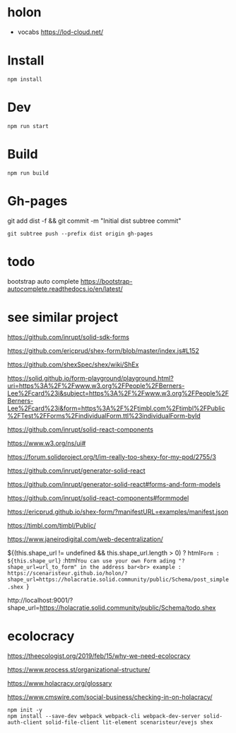 # holon
- vocabs https://lod-cloud.net/


# Install
```
npm install
```
# Dev
```
npm run start
```
# Build
```
npm run build
```
# Gh-pages

git add dist -f && git commit -m "Initial dist subtree commit"
```
git subtree push --prefix dist origin gh-pages
```

# todo
bootstrap auto complete https://bootstrap-autocomplete.readthedocs.io/en/latest/

# see similar project
https://github.com/inrupt/solid-sdk-forms

https://github.com/ericprud/shex-form/blob/master/index.js#L152

https://github.com/shexSpec/shex/wiki/ShEx

https://solid.github.io/form-playground/playground.html?uri=https%3A%2F%2Fwww.w3.org%2FPeople%2FBerners-Lee%2Fcard%23i&subject=https%3A%2F%2Fwww.w3.org%2FPeople%2FBerners-Lee%2Fcard%23i&form=https%3A%2F%2Ftimbl.com%2Ftimbl%2FPublic%2FTest%2FForms%2FindividualForm.ttl%23individualForm-byId

https://github.com/inrupt/solid-react-components

https://www.w3.org/ns/ui#

https://forum.solidproject.org/t/im-really-too-shexy-for-my-pod/2755/3

https://github.com/inrupt/generator-solid-react

https://github.com/inrupt/generator-solid-react#forms-and-form-models

https://github.com/inrupt/solid-react-components#formmodel

https://ericprud.github.io/shex-form/?manifestURL=examples/manifest.json

https://timbl.com/timbl/Public/

https://www.janeirodigital.com/web-decentralization/

${(this.shape_url != undefined && this.shape_url.length > 0) ?
  html`Form : ${this.shape_url}`
  :html`You can use your own Form ading "?shape_url=url_to_form" in the address bar<br>
  example :
  https://scenaristeur.github.io/holon/?shape_url=https://holacratie.solid.community/public/Schema/post_simple.shex
  `}

  http://localhost:9001/?shape_url=https://holacratie.solid.community/public/Schema/todo.shex


# ecolocracy
https://theecologist.org/2019/feb/15/why-we-need-ecolocracy

https://www.process.st/organizational-structure/

https://www.holacracy.org/glossary

https://www.cmswire.com/social-business/checking-in-on-holacracy/









```
npm init -y
npm install --save-dev webpack webpack-cli webpack-dev-server solid-auth-client solid-file-client lit-element scenaristeur/evejs shex
```
